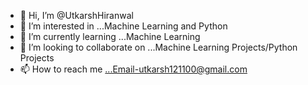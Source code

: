 - 👋 Hi, I’m @UtkarshHiranwal
- 👀 I’m interested in ...Machine Learning and Python
- 🌱 I’m currently learning ...Machine Learning
- 💞️ I’m looking to collaborate on ...Machine Learning Projects/Python Projects
- 📫 How to reach me ...Email-utkarsh121100@gmail.com

<!---
UtkarshHiranwal/UtkarshHiranwal is a ✨ special ✨ repository because its `README.md` (this file) appears on your GitHub profile.
You can click the Preview link to take a look at your changes.
--->
